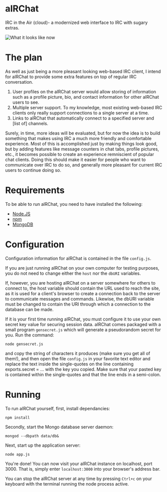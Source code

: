aIRChat
=======

IRC in the Air (cloud)- a modernized web interface to IRC with sugary extras.

![What it looks like now](pn://raw.githubusercontent.com/redwire/aIRChat/master/public/images/airchatscrot.png)

The plan
========

As well as just being a more pleasant looking web-based IRC client, I intend
for aIRChat to provide some extra features on top of regular IRC conversation.

1. User profiles on the aIRChat server would allow storing of information such as
a profile picture, bio, and contact information for other aIRChat users to see.
2. Multiple server support. To my knowledge, most existing web-based IRC clients
only really support connections to a single server at a time.
3. Links to aIRChat that automatically connect to a specified server and [list of]
channels.

Surely, in time, more ideas will be evaluated, but for now the idea is to build
something that makes using IRC a much more friendly and comfortable experience.
Most of this is accomplished just by making things look good, but by adding
features like message counters in chat tabs, profile pictures, etc., it becomes
possible to create an experience remniscient of popular chat clients. Doing this
should make it easier for people who want to communicate over IRC to do so, and
generally more pleasant for current IRC users to continue doing so.

Requirements
============

To be able to run aIRChat, you need to have installed the following:

* [Node.JS](http://nodejs.org/)
* [npm](https://www.npmjs.org/)
* [MongoDB](http://www.mongodb.org/) 

Configuration
=============

Configuration information for aIRChat is contained in the file `config.js`.

If you are just running aIRChat on your own computer for testing purposes, you
do not need to change either the `host` nor the `dbURI` variables.  
  
If, however, you are hosting aIRChat on a server somewhere for others to connect to, 
the host variable should contain the URL used to reach the site, as it is used for
a client's browser to create a connection back to the server to communicate messages
and commands.
Likewise, the dbURI variable must be changed to contain the URI through which a 
connection to the database can be made.

If it is your first time running aIRChat, you must configure it to use your own
secret key value for securing session data. aIRChat comes packaged with a small
program `gensecret.js` which will generate a pseudorandom secret for you. Run
the command:

`node gensecret.js`

and copy the string of characters it produces (make sure you get all of them!), and
then open the file `config.js` in your favorite text editor and replace the text inside
the single-quotes on the line containing exports.secret = ... with the key you copied.
Make sure that your pasted key is contained within the single-quotes and that the line
ends in a semi-colon.



Running
=======

To run aIRChat yourself, first, install dependancies:

`npm install`

Secondly, start the Mongo database server daemon:

`mongod --dbpath data/db&`

Next, start up the application server:

`node app.js`

You're done! You can now visit your aIRChat instance on localhost, port 3000.
That is, simply enter `localhost:3000` into your browser's address bar.

You can stop the aIRChat server at any time by pressing `Ctrl+c` on your keyboard
with the terminal running the node process active.
